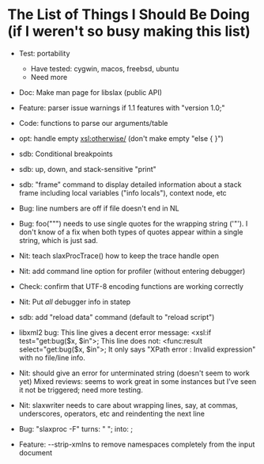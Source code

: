 
# The List of Things I Should Be Doing (if I weren't so busy making this list) 

- Test: portability
  - Have tested: cygwin, macos, freebsd, ubuntu
  - Need more

- Doc: Make man page for libslax (public API)

- Feature: parser issue warnings if 1.1 features with "version 1.0;"

- Code: functions to parse our arguments/table

- opt: handle empty <xsl:otherwise/> (don't make empty "else { }")

- sdb: Conditional breakpoints

- sdb: up, down, and stack-sensitive "print"

- sdb: "frame" command to display detailed information about a stack frame
  including local variables ("info locals"), context node, etc

- Bug: line numbers are off if file doesn't end in NL

- Bug: foo("\"") needs to use single quotes for the wrapping string
    (&apos;&quot;&apos;).  I don't know of a fix when both types of
    quotes appear within a single string, which is just sad.

- Nit: teach slaxProcTrace() how to keep the trace handle open

- Nit: add command line option for profiler (without entering debugger)

- Check: confirm that UTF-8 encoding functions are working correctly

- Nit: Put _all_ debugger info in statep

- sdb: add "reload data" command (default to "reload script")

- libxml2 bug:
  This line gives a decent error message:
      <xsl:if test="get:bug($x, $in">;
  This line does not:
      <func:result select="get:bug($x, $in">;
  It only says "XPath error : Invalid expression" with no file/line info.

- Nit: should give an error for unterminated string (doesn't seem to work yet)
  Mixed reviews: seems to work great in some instances but I've
  seen it not be triggered; need more testing.

- Nit: slaxwriter needs to care about wrapping lines, say, at
  commas, underscores, operators, etc and reindenting the next line

- Bug: "slaxproc -F" turns:
    <sym xml:space="preserve"> " ";
  into:
    <sym xml:space="preserve"> ;

- Feature: --strip-xmlns to remove namespaces completely from
  the input document
